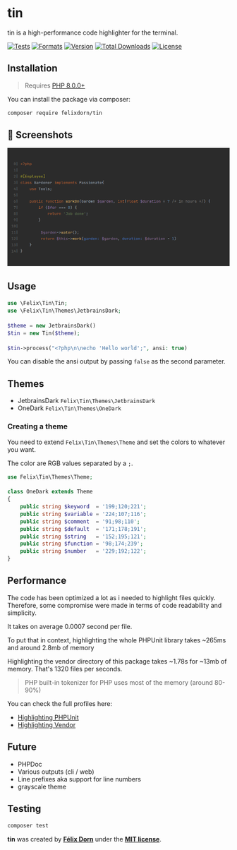 # tin

tin is a high-performance code highlighter for the terminal.

[![Tests](https://github.com/felixdorn/tin/actions/workflows/tests.yml/badge.svg?branch=master)](https://github.com/felixdorn/tin/actions/workflows/tests.yml)
[![Formats](https://github.com/felixdorn/tin/actions/workflows/formats.yml/badge.svg?branch=master)](https://github.com/felixdorn/tin/actions/workflows/formats.yml)
[![Version](https://poser.pugx.org/felixdorn/tin/version)](//packagist.org/packages/felixdorn/tin)
[![Total Downloads](https://poser.pugx.org/felixdorn/tin/downloads)](//packagist.org/packages/felixdorn/tin)
[![License](https://poser.pugx.org/felixdorn/tin/license)](//packagist.org/packages/felixdorn/tin)

## Installation

> Requires [PHP 8.0.0+](https://php.net/releases)

You can install the package via composer:

```bash
composer require felixdorn/tin
```

## 🔞 Screenshots

![A piece of code highlighted using tin](art/screenshot.png)

## Usage

```php
use \Felix\Tin\Tin;
use \Felix\Tin\Themes\JetbrainsDark;

$theme = new JetbrainsDark()
$tin = new Tin($theme);

$tin->process("<?php\n\necho 'Hello world';", ansi: true)
```

You can disable the ansi output by passing `false` as the second parameter.

## Themes

* JetbrainsDark `Felix\Tin\Themes\JetbrainsDark`
* OneDark `Felix\Tin\Themes\OneDark`

### Creating a theme

You need to extend `Felix\Tin\Themes\Theme` and set the colors to whatever you want.

The color are RGB values separated by a `;`.

```php
use Felix\Tin\Themes\Theme;

class OneDark extends Theme
{
    public string $keyword  = '199;120;221';
    public string $variable = '224;107;116';
    public string $comment  = '91;98;110';
    public string $default  = '171;178;191';
    public string $string   = '152;195;121';
    public string $function = '98;174;239';
    public string $number   = '229;192;122';
}
```

## Performance

The code has been optimized a lot as i needed to highlight files quickly. Therefore, some compromise were made in terms
of code readability and simplicity.

It takes on average 0.0007 second per file.

To put that in context, highlighting the whole PHPUnit library takes ~265ms and around 2.8mb of memory

Highlighting the vendor directory of this package takes ~1.78s for ~13mb of memory. That's 1320 files per seconds.

> PHP built-in tokenizer for PHP uses most of the memory (around 80-90%)

You can check the full profiles here:

* [Highlighting PHPUnit](https://blackfire.io/profiles/2bd4c150-5226-4645-85fa-ffed43dc4602/graph)
* [Highlighting Vendor](https://blackfire.io/profiles/fa9b900f-d398-4efa-b999-9e7470b714b4/graph)

## Future
* PHPDoc
* Various outputs (cli / web)
* Line prefixes aka support for line numbers
* grayscale theme

## Testing

```bash
composer test
```

**tin** was created by **[Félix Dorn](https://twitter.com/afelixdorn)** under
the **[MIT license](https://opensource.org/licenses/MIT)**.
